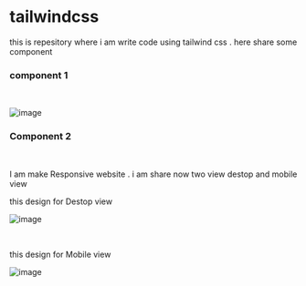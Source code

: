 # tailwindcss
 this is repesitory where i am write code using tailwind css . here share some component <br>
 <h3>component 1 </h3> <br>
 
<img>![image](https://github.com/harshwardhanahirwar/tailwindcss--components/assets/145853599/18552f12-18d8-43cc-919e-7720806d0305)</img>

<h3>Component 2</h3> <br>
<p> I am make Responsive website .  i am share now two view destop and mobile view</p>
<p> this design for Destop view</p>

<img>![image](https://github.com/harshwardhanahirwar/tailwindcss--components/assets/145853599/3160c59b-daca-45ee-8b6d-2704780f93d5)</img>

<br>

<p> this design for Mobile view</p> 

![image](https://github.com/harshwardhanahirwar/tailwindcss--components/assets/145853599/093d28e6-080d-4ab7-802a-6b95a15525ec)
